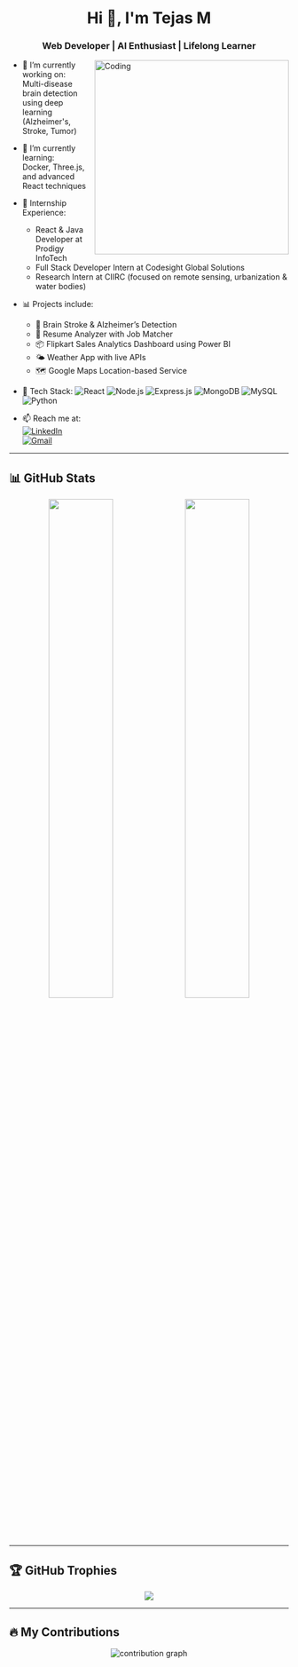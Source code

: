 <h1 align="center">Hi 👋, I'm Tejas M</h1>
<h3 align="center">Web Developer | AI Enthusiast | Lifelong Learner</h3>

<img align="right" alt="Coding" width="350" src="https://media.giphy.com/media/LMt9638dO8dftAjtco/giphy.gif">

- 🔭 I’m currently working on:  
  Multi-disease brain detection using deep learning (Alzheimer's, Stroke, Tumor)

- 🌱 I’m currently learning:  
  Docker, Three.js, and advanced React techniques

- 💼 Internship Experience:
  - React & Java Developer at Prodigy InfoTech
  - Full Stack Developer Intern at Codesight Global Solutions
  - Research Intern at CIIRC (focused on remote sensing, urbanization & water bodies)

- 📊 Projects include:
  - 🧠 Brain Stroke & Alzheimer’s Detection
  - 📄 Resume Analyzer with Job Matcher
  - 📦 Flipkart Sales Analytics Dashboard using Power BI
  - 🌤️ Weather App with live APIs
  - 🗺️ Google Maps Location-based Service

- 🧰 Tech Stack:
  ![React](https://img.shields.io/badge/-React-20232A?style=for-the-badge&logo=react)
  ![Node.js](https://img.shields.io/badge/-Node.js-43853D?style=for-the-badge&logo=node.js)
  ![Express.js](https://img.shields.io/badge/-Express-black?style=for-the-badge&logo=express)
  ![MongoDB](https://img.shields.io/badge/-MongoDB-4EA94B?style=for-the-badge&logo=mongodb)
  ![MySQL](https://img.shields.io/badge/-MySQL-00000F?style=for-the-badge&logo=mysql)
  ![Python](https://img.shields.io/badge/-Python-3776AB?style=for-the-badge&logo=python)

- 📫 Reach me at:  
  [![LinkedIn](https://img.shields.io/badge/LinkedIn-blue?logo=linkedin)](https://linkedin.com/in/your-profile)  
  [![Gmail](https://img.shields.io/badge/Gmail-red?logo=gmail)](mailto:your.email@gmail.com)

---

## 📊 GitHub Stats

<p align="center">
  <img src="https://github-readme-stats.vercel.app/api?username=tejasmb03&show_icons=true&theme=radical" width="48%" />
  <img src="https://github-readme-streak-stats.herokuapp.com/?user=tejasmb03&theme=radical" width="48%" />
</p>

---

## 🏆 GitHub Trophies

<p align="center">
  <img src="https://github-profile-trophy.vercel.app/?username=tejasmb03&theme=radical&margin-w=15&no-frame=true" />
</p>

---

## 🔥 My Contributions

<p align="center">
  <img src="https://activity-graph.herokuapp.com/graph?username=tejasmb03&theme=github" alt="contribution graph" />
</p>

